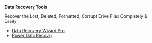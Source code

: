 **Data Recovery Tools**

<p>Recover the Lost, Deleted, Formatted, Corrupt Drive Files Completely & Easily</p>

- [Data Recovery Wizard Pro](https://www.easeus.com/datarecoverywizardpro/)
- [Power Data Recovry](https://www.minitool.com/data-recovery-software/)

```
 


```
